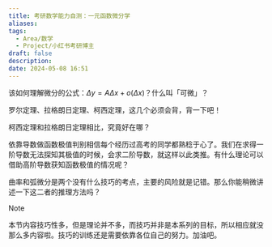 ```yaml
---
title: 考研数学能力自测：一元函数微分学
aliases: 
tags:
  - Area/数学
  - Project/小红书考研博主
draft: false
description: 
date: 2024-05-08 16:51
---
```

该如何理解微分的公式：$\Delta y=A\Delta x+o(\Delta x)$？什么叫「可微」？

罗尔定理、拉格朗日定理、柯西定理，这几个必须会背，背一下吧！

柯西定理和拉格朗日定理相比，究竟好在哪？

依靠导数做函数极值判别相信每个经历过高考的同学都熟稔于心了。我们在求得一阶导数无法探知其极值的时候，会求二阶导数，就这样以此类推。有什么理论可以借助高阶导数获知函数极值的情况呢？

曲率和弧微分是两个没有什么技巧的考点，主要的风险就是记错。那么你能稍微讲述一下这二者的推理方法吗？

> [!NOTE] 
> 本节内容技巧性多，但是理论并不多，而技巧并非是本系列的目标，所以相应就没那么多内容啦。技巧的训练还是需要依靠各位自己的努力。加油吧。